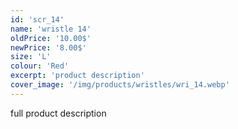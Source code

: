 ```yaml
---
id: 'scr_14'
name: 'wristle 14'
oldPrice: '10.00$'
newPrice: '8.00$'
size: 'L'
colour: 'Red'
excerpt: 'product description'
cover_image: '/img/products/wristles/wri_14.webp'
---
```

full product description
